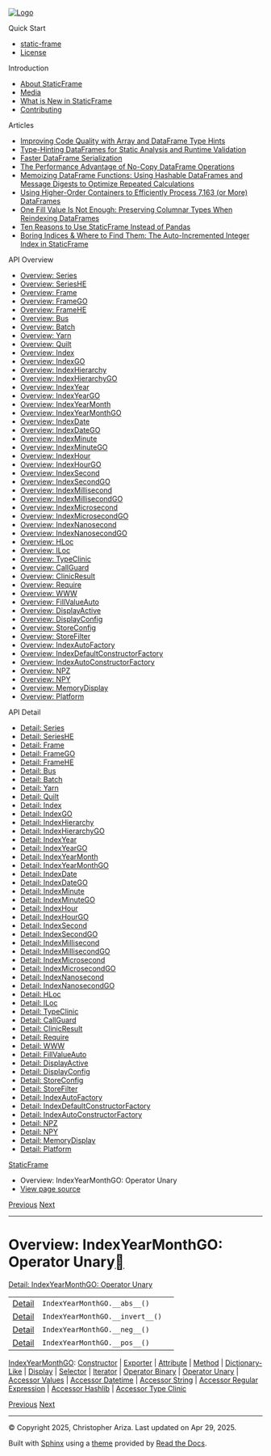 [![Logo](../_static/sf-logo-web_icon-small.png)](../index.md)

Quick Start

* [static-frame](../readme.md)
* [License](../license.md)

Introduction

* [About StaticFrame](../intro.md)
* [Media](../intro.html#media)
* [What is New in StaticFrame](../new.md)
* [Contributing](../contributing.md)

Articles

* [Improving Code Quality with Array and DataFrame Type Hints](../articles/guard.md)
* [Type-Hinting DataFrames for Static Analysis and Runtime Validation](../articles/ftyping.md)
* [Faster DataFrame Serialization](../articles/serialize.md)
* [The Performance Advantage of No-Copy DataFrame Operations](../articles/no_copy.md)
* [Memoizing DataFrame Functions: Using Hashable DataFrames and Message Digests to Optimize Repeated Calculations](../articles/hash.md)
* [Using Higher-Order Containers to Efficiently Process 7,163 (or More) DataFrames](../articles/uhoc.md)
* [One Fill Value Is Not Enough: Preserving Columnar Types When Reindexing DataFrames](../articles/fill_value.md)
* [Ten Reasons to Use StaticFrame Instead of Pandas](../articles/upgrade.md)
* [Boring Indices & Where to Find Them: The Auto-Incremented Integer Index in StaticFrame](../articles/aiii.md)

API Overview

* [Overview: Series](series.md)
* [Overview: SeriesHE](series_he.md)
* [Overview: Frame](frame.md)
* [Overview: FrameGO](frame_go.md)
* [Overview: FrameHE](frame_he.md)
* [Overview: Bus](bus.md)
* [Overview: Batch](batch.md)
* [Overview: Yarn](yarn.md)
* [Overview: Quilt](quilt.md)
* [Overview: Index](index.md)
* [Overview: IndexGO](index_go.md)
* [Overview: IndexHierarchy](index_hierarchy.md)
* [Overview: IndexHierarchyGO](index_hierarchy_go.md)
* [Overview: IndexYear](index_year.md)
* [Overview: IndexYearGO](index_year_go.md)
* [Overview: IndexYearMonth](index_year_month.md)
* [Overview: IndexYearMonthGO](index_year_month_go.md)
* [Overview: IndexDate](index_date.md)
* [Overview: IndexDateGO](index_date_go.md)
* [Overview: IndexMinute](index_minute.md)
* [Overview: IndexMinuteGO](index_minute_go.md)
* [Overview: IndexHour](index_hour.md)
* [Overview: IndexHourGO](index_hour_go.md)
* [Overview: IndexSecond](index_second.md)
* [Overview: IndexSecondGO](index_second_go.md)
* [Overview: IndexMillisecond](index_millisecond.md)
* [Overview: IndexMillisecondGO](index_millisecond_go.md)
* [Overview: IndexMicrosecond](index_microsecond.md)
* [Overview: IndexMicrosecondGO](index_microsecond_go.md)
* [Overview: IndexNanosecond](index_nanosecond.md)
* [Overview: IndexNanosecondGO](index_nanosecond_go.md)
* [Overview: HLoc](hloc.md)
* [Overview: ILoc](iloc.md)
* [Overview: TypeClinic](type_clinic.md)
* [Overview: CallGuard](call_guard.md)
* [Overview: ClinicResult](clinic_result.md)
* [Overview: Require](require.md)
* [Overview: WWW](www.md)
* [Overview: FillValueAuto](fill_value_auto.md)
* [Overview: DisplayActive](display_active.md)
* [Overview: DisplayConfig](display_config.md)
* [Overview: StoreConfig](store_config.md)
* [Overview: StoreFilter](store_filter.md)
* [Overview: IndexAutoFactory](index_auto_factory.md)
* [Overview: IndexDefaultConstructorFactory](index_default_constructor_factory.md)
* [Overview: IndexAutoConstructorFactory](index_auto_constructor_factory.md)
* [Overview: NPZ](npz.md)
* [Overview: NPY](npy.md)
* [Overview: MemoryDisplay](memory_display.md)
* [Overview: Platform](platform.md)

API Detail

* [Detail: Series](../api_detail/series.md)
* [Detail: SeriesHE](../api_detail/series_he.md)
* [Detail: Frame](../api_detail/frame.md)
* [Detail: FrameGO](../api_detail/frame_go.md)
* [Detail: FrameHE](../api_detail/frame_he.md)
* [Detail: Bus](../api_detail/bus.md)
* [Detail: Batch](../api_detail/batch.md)
* [Detail: Yarn](../api_detail/yarn.md)
* [Detail: Quilt](../api_detail/quilt.md)
* [Detail: Index](../api_detail/index.md)
* [Detail: IndexGO](../api_detail/index_go.md)
* [Detail: IndexHierarchy](../api_detail/index_hierarchy.md)
* [Detail: IndexHierarchyGO](../api_detail/index_hierarchy_go.md)
* [Detail: IndexYear](../api_detail/index_year.md)
* [Detail: IndexYearGO](../api_detail/index_year_go.md)
* [Detail: IndexYearMonth](../api_detail/index_year_month.md)
* [Detail: IndexYearMonthGO](../api_detail/index_year_month_go.md)
* [Detail: IndexDate](../api_detail/index_date.md)
* [Detail: IndexDateGO](../api_detail/index_date_go.md)
* [Detail: IndexMinute](../api_detail/index_minute.md)
* [Detail: IndexMinuteGO](../api_detail/index_minute_go.md)
* [Detail: IndexHour](../api_detail/index_hour.md)
* [Detail: IndexHourGO](../api_detail/index_hour_go.md)
* [Detail: IndexSecond](../api_detail/index_second.md)
* [Detail: IndexSecondGO](../api_detail/index_second_go.md)
* [Detail: IndexMillisecond](../api_detail/index_millisecond.md)
* [Detail: IndexMillisecondGO](../api_detail/index_millisecond_go.md)
* [Detail: IndexMicrosecond](../api_detail/index_microsecond.md)
* [Detail: IndexMicrosecondGO](../api_detail/index_microsecond_go.md)
* [Detail: IndexNanosecond](../api_detail/index_nanosecond.md)
* [Detail: IndexNanosecondGO](../api_detail/index_nanosecond_go.md)
* [Detail: HLoc](../api_detail/hloc.md)
* [Detail: ILoc](../api_detail/iloc.md)
* [Detail: TypeClinic](../api_detail/type_clinic.md)
* [Detail: CallGuard](../api_detail/call_guard.md)
* [Detail: ClinicResult](../api_detail/clinic_result.md)
* [Detail: Require](../api_detail/require.md)
* [Detail: WWW](../api_detail/www.md)
* [Detail: FillValueAuto](../api_detail/fill_value_auto.md)
* [Detail: DisplayActive](../api_detail/display_active.md)
* [Detail: DisplayConfig](../api_detail/display_config.md)
* [Detail: StoreConfig](../api_detail/store_config.md)
* [Detail: StoreFilter](../api_detail/store_filter.md)
* [Detail: IndexAutoFactory](../api_detail/index_auto_factory.md)
* [Detail: IndexDefaultConstructorFactory](../api_detail/index_default_constructor_factory.md)
* [Detail: IndexAutoConstructorFactory](../api_detail/index_auto_constructor_factory.md)
* [Detail: NPZ](../api_detail/npz.md)
* [Detail: NPY](../api_detail/npy.md)
* [Detail: MemoryDisplay](../api_detail/memory_display.md)
* [Detail: Platform](../api_detail/platform.md)

[StaticFrame](../index.md)

* Overview: IndexYearMonthGO: Operator Unary
* [View page source](../_sources/api_overview/index_year_month_go-operator_unary.rst.txt)

[Previous](index_year_month_go-operator_binary.html "Overview: IndexYearMonthGO: Operator Binary")
[Next](index_year_month_go-accessor_values.html "Overview: IndexYearMonthGO: Accessor Values")

---

# Overview: IndexYearMonthGO: Operator Unary[](#overview-indexyearmonthgo-operator-unary "Link to this heading")

[Detail: IndexYearMonthGO: Operator Unary](../api_detail/index_year_month_go-operator_unary.html#api-detail-indexyearmonthgo-operator-unary)

|  |  |  |
| --- | --- | --- |
| [Detail](../api_detail/index_year_month_go-operator_unary.html#api-sig-indexyearmonthgo-abs) | `IndexYearMonthGO.__abs__()` |  |
| [Detail](../api_detail/index_year_month_go-operator_unary.html#api-sig-indexyearmonthgo-invert) | `IndexYearMonthGO.__invert__()` |  |
| [Detail](../api_detail/index_year_month_go-operator_unary.html#api-sig-indexyearmonthgo-neg) | `IndexYearMonthGO.__neg__()` |  |
| [Detail](../api_detail/index_year_month_go-operator_unary.html#api-sig-indexyearmonthgo-pos) | `IndexYearMonthGO.__pos__()` |  |

[IndexYearMonthGO](index_year_month_go.html#api-overview-indexyearmonthgo): [Constructor](index_year_month_go-constructor.html#api-overview-indexyearmonthgo-constructor) | [Exporter](index_year_month_go-exporter.html#api-overview-indexyearmonthgo-exporter) | [Attribute](index_year_month_go-attribute.html#api-overview-indexyearmonthgo-attribute) | [Method](index_year_month_go-method.html#api-overview-indexyearmonthgo-method) | [Dictionary-Like](index_year_month_go-dictionary_like.html#api-overview-indexyearmonthgo-dictionary-like) | [Display](index_year_month_go-display.html#api-overview-indexyearmonthgo-display) | [Selector](index_year_month_go-selector.html#api-overview-indexyearmonthgo-selector) | [Iterator](index_year_month_go-iterator.html#api-overview-indexyearmonthgo-iterator) | [Operator Binary](index_year_month_go-operator_binary.html#api-overview-indexyearmonthgo-operator-binary) | [Operator Unary](#api-overview-indexyearmonthgo-operator-unary) | [Accessor Values](index_year_month_go-accessor_values.html#api-overview-indexyearmonthgo-accessor-values) | [Accessor Datetime](index_year_month_go-accessor_datetime.html#api-overview-indexyearmonthgo-accessor-datetime) | [Accessor String](index_year_month_go-accessor_string.html#api-overview-indexyearmonthgo-accessor-string) | [Accessor Regular Expression](index_year_month_go-accessor_regular_expression.html#api-overview-indexyearmonthgo-accessor-regular-expression) | [Accessor Hashlib](index_year_month_go-accessor_hashlib.html#api-overview-indexyearmonthgo-accessor-hashlib) | [Accessor Type Clinic](index_year_month_go-accessor_type_clinic.html#api-overview-indexyearmonthgo-accessor-type-clinic)

[Previous](index_year_month_go-operator_binary.html "Overview: IndexYearMonthGO: Operator Binary")
[Next](index_year_month_go-accessor_values.html "Overview: IndexYearMonthGO: Accessor Values")

---

© Copyright 2025, Christopher Ariza.
Last updated on Apr 29, 2025.

Built with [Sphinx](https://www.sphinx-doc.org/) using a
[theme](https://github.com/readthedocs/sphinx_rtd_theme)
provided by [Read the Docs](https://readthedocs.org).